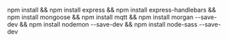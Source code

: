 npm install 
&& npm install express 
&& npm install express-handlebars 
&& npm install mongoose 
&& npm install mqtt
&& npm install morgan --save-dev 
&& npm install nodemon --save-dev 
&& npm install node-sass --save-dev 